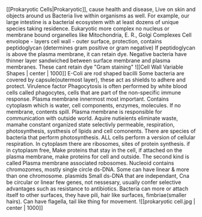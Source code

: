 [[Prokaryotic Cells|Prokaryotic]], cause health and disease, Live on skin and objects around us
Bacteria live within organisms as well. For example, our large intestine is a bacterial ecosystem with at least dozens of unique species taking residence.
Eukaryotic more complex
no nucleus or membrane bound organelles like Mitochondria, E. R., Golgi Complexes
Cell envolope - layers
cell wall - outer surface, protection, contains peptidoglycan (determines gram positive or gram negative) If peptidoglycan is above the plasma membrane, it can retain dye. Negative bacteria have thinner layer sandwiched between surface membrane and plasma membranes. These cant retain dye
"Gram staining"
![[Cell Wall Variable Shapes | center | 1000]]
E-Coli are rod shaped bacilli
Some bacteria are covered by capsule(outermost layer), these act as shields to adhere and protect. Virulence factor
Phagocytosis is often performed by white blood cells called phagocytes, cells that are part of the non-specific immune response.
Plasma membrane innermost most important. Contains cytoplasm which is water, cell components, enzymes, molecules. 
If no membrane, contents spill.
Plasma membrane is responsible for communication with outside world. Aquire nutieients eliminate waste, mamahe constant organized state
selectivly permeable, respiration, photosynthesis, systhesis of lipids and cell comonents.
There are species of bacteria that perform photosynthesis. ALL cells perform a version of cellular respiration.
In cytoplasm there are ribosomes, sites of protein synthesis. if in cytoplasm free, Make proteins that stay in the cell, if attached on the plasma membrane, make proteins for cell and outside. The second kind is called Plasma membrane associated robosomes.
Nucleoid contains chromozomes, mostly single circle ds-DNA. Some can have linear & more than one chromosome. 
plasmids Small ds-DNA that are independant, Cna be circular or linear few genes, not nessesary, usually confer selective advantages such as resistance to antibiotics.
Bacteria can more or attach itself to other surfaces, they have pili, hair like surfaces, fimbriae(smaller hairs). Can have flagella, tail like thing for movement. ![[prokaryotic cell.jpg | center | 1000]]